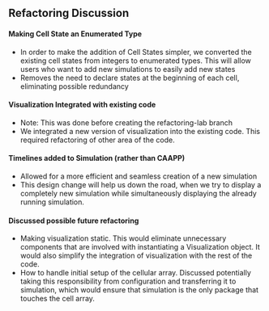 ## Refactoring Discussion 

#### Making Cell State an Enumerated Type
* In order to make the addition of Cell States simpler, we converted the existing cell states from integers to 
enumerated types. This will allow users who want to add new simulations to easily add new states 
* Removes the need to declare states at the beginning of each cell, eliminating possible 
redundancy

#### Visualization Integrated with existing code
* Note: This was done before creating the refactoring-lab branch
* We integrated a new version of visualization into the existing code. This required
refactoring of other area of the code.  

#### Timelines added to Simulation (rather than CAAPP)
* Allowed for a more efficient and seamless creation of a new simulation 
* This design change will help us down the road, when we try to display a completely new simulation 
while simultaneously displaying the already running simulation. 

#### Discussed possible future refactoring 
* Making visualization static. This would eliminate unnecessary components that are involved with 
instantiating a Visualization object. It would also simplify the integration of visualization with the 
rest of the code. 
* How to handle initial setup of the cellular array. Discussed potentially taking this responsibility from 
configuration and transferring it to simulation, which would ensure that simulation is 
the only package that touches the cell array.